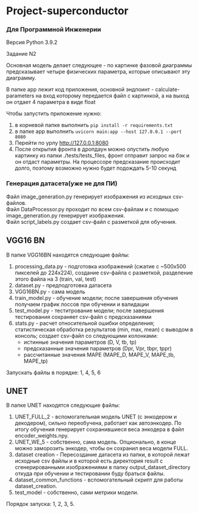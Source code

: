 # Project-superconductor

### Для Программной Инженерии

Версия Python 3.9.2

Задание N2

Основная модель делает следующее - по картинке фазовой диаграммы предсказывает четыре физических параметра, которые описывают эту диаграмму.

В папке app лежит код приложения, основной эндпоинт - calculate-parameters на вход которому передается файл с картинкой, а на выход он отдает 4 параметра в виде float

Чтобы запустить приложение нужно:
1. в корневой папке выполнить `pip install -r requirements.txt`
2. в папке app выполнить `uvicorn main:app --host 127.0.0.1 --port 8080`
3. Перейти по урлу http://127.0.0.1:8080
4. После открытия фронта в дропдаун можно опустить любую картинку из папки ./tests/tests_files, фронт отправит запрос на бэк и он отдаст параметры. На процессоре предсказание происходит долго, поэтому возможно нужно будет подождать 5-10 секунд


### Генерация датасета(уже не для ПИ)
Файл image_generation.py генерирует изображения из исходных csv-файлов.  
Файл DataProcessor.py проходит по всем csv-файлам и с помощью image_generation.py генерирует изображения.  
Файл script_labels.py создает csv-файл с разметкой для обучения.  

## VGG16 BN  
В папке VGG16BN находятся следующие файлы:  
1. processing_data.py - подготовка изображений (сжатие с ~500х500 пикселей до 224х224), создание csv-файла с разметкой, разделение этого файла на 3 (train, val, test)
2. dataset.py - предподготовка датасета
3. VGG16BN.py - сама модель
4. train_model.py - обучение модели; после завершения обучения получаем график лоссов при обучении и валидации
5. test_model.py - теститрование модели; после завершения тестирования сохраняет csv-файл с предсказаниями
6. stats.py - расчет относительной ошибки определения; статистическая обработка результатов (min, max, mean) с выводом в консоль; создает csv-файл со следующими колонками:
   * истинные значения параметров (D, V, tb, tp)
   * предсказанные значения параметров (Dpr, Vpr, tbpr, tppr)
   * рассчитанные значения MAPE (MAPE_D, MAPE_V, MAPE_tb, MAPE_tp)

Запускать файлы в порядке: 1, 4, 5, 6

## UNET
В папке UNET находятся следующие файлы:
1) UNET_FULL_2 - вспомогательная модель UNET (с энкодером и декодером), сильно переобучена, работает как автоэнкодер. По итогу обучения генерирует сохранившиеся веса энкодера в файл encoder_weights.npy.
2) UNET_WE_5 - собственно, сама модель. Опционально, в конце можно заморозить энкодер, чтобы он сохранил веса модели FULL.
3) dataset creation - Пересоздание датасета из папки, в которой лежат исходные csv файлы и в которой есть директория result с сгенерированными изображениями в папку output_dataset_directory откуда при обучении и тестировании буду браться файлы.
4) dataset_common_functions - вспомогательный скрипт для работы dataset_creation.
5) test_model - собственно, сами метрики модели.

Порядок запуска: 1, 2, 3, 5.
   



